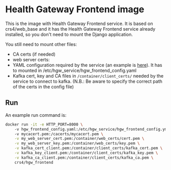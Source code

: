 # Health Gateway Frontend image

This is the image with Health Gateway Frontend service. It is based on crs4/web_base and it has
the Health Gateway Frontend service already installed, so you don't need to mount the Django application.

You still need to mount other files:
 * CA certs (if needed)
 * web server certs:
 * YAML configuration required by the service (an example is [here](https://github.com/crs4/health-gateway/blob/develop/docker/environments/common/config_files/hgw_frontend_config.yml)).
   It has to mounted in /etc/hgw_service/hgw_frontend_config.yaml
 * Kafka cert, key and CA files in `/container/client_certs/` needed by the service to connect to kafka.
   (N.B.: Be aware to specify the correct path of the certs in the config file)

## Run

An example run command is:

```bash
docker run -it -e HTTP_PORT=8000 \ 
    -v hgw_frontend_config.yaml:/etc/hgw_service/hgw_frontend_config.yml
    -v mycacert.pem:/cacerts/mycacert.pem \
    -v my_web_server_cert.pem:/container/web_certs/cert.pem \
    -v my_web_server_key.pem:/container/web_certs/key.pem \
    -v kafka_cert_client.pem:/container/client_certs/kafka_cert.pem \
    -v kafka_key_client.pem:/container/client_certs/kafka_key.pem \
    -v kafka_ca_client.pem:/container/client_certs/kafka_ca.pem \
    crs4/hgw_frontend
```  
